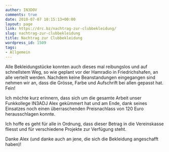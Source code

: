 ```yaml
---
author: IN3DOV
comments: true
date: 2010-07-07 10:15:13+00:00
layout: page
link: https://drc.bz/nachtrag-zur-clubbekleidung/
slug: nachtrag-zur-clubbekleidung
title: Nachtrag zur Clubbekleidung
wordpress_id: 1509
tags:
- Allgemein
---
```


Alle Bekleidungstücke konnten auch dieses mal reibungslos und auf schnellstem Weg, so wie geplant vor der Hamradio in Friedrichshafen, an alle verteilt werden. Nachdem keine Beanstandungen eingegangen sind nehmen wir an, dass die Grösse, Farbe und Aufschrift bei allen gepasst hat. Fein!

Ich möchte kurz erinnern, dass sich um die gesamte Arbeit unser Funkkollege IN3ADJ Alex gekümmert hat und am Ende, dank seines Einsatzes noch einen überraschenden Preisnachlass von 120 Euro herausschlagen konnte.

Ich hoffe es geht für alle in Ordnung, dass dieser Betrag in die Vereinskasse fliesst und für verschiedene Projekte zur Verfügung steht.

Danke Alex (und danke auch an jene, die sich die Bekleidung angeschafft haben)!
